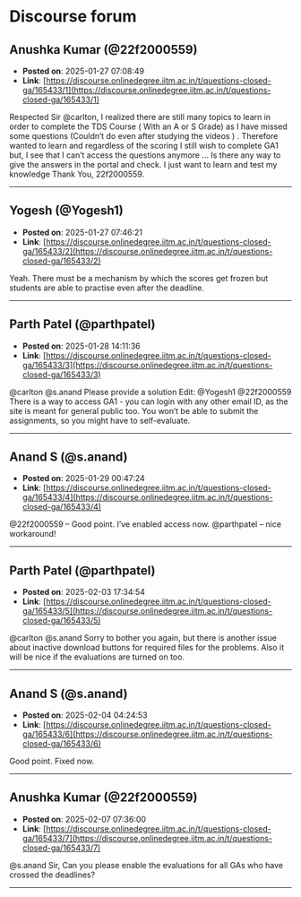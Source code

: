 # Discourse forum

## Anushka Kumar (@22f2000559)
- **Posted on**: 2025-01-27 07:08:49
- **Link**: [https://discourse.onlinedegree.iitm.ac.in/t/questions-closed-ga/165433/1](https://discourse.onlinedegree.iitm.ac.in/t/questions-closed-ga/165433/1)

Respected Sir @carlton,
I realized there are still many topics to learn in order to complete the TDS Course ( With an A or S Grade) as I have missed some questions (Couldn’t do even after studying the videos ) .
Therefore wanted to learn and regardless of the scoring I still wish to complete GA1 but, I see that I can’t access the questions  anymore …
Is there any way to give the answers in the portal and check. I just want to learn and test my knowledge
Thank You,
22f2000559.

---

## Yogesh (@Yogesh1)
- **Posted on**: 2025-01-27 07:46:21
- **Link**: [https://discourse.onlinedegree.iitm.ac.in/t/questions-closed-ga/165433/2](https://discourse.onlinedegree.iitm.ac.in/t/questions-closed-ga/165433/2)

Yeah. There must be a mechanism by which the scores get frozen but students are able to practise even after the deadline.

---

## Parth Patel (@parthpatel)
- **Posted on**: 2025-01-28 14:11:36
- **Link**: [https://discourse.onlinedegree.iitm.ac.in/t/questions-closed-ga/165433/3](https://discourse.onlinedegree.iitm.ac.in/t/questions-closed-ga/165433/3)

@carlton @s.anand Please provide a solution
Edit: @Yogesh1 @22f2000559 There is a way to access GA1 - you can login with any other email ID, as the site is meant for general public too. You won’t be able to submit the assignments, so you might have to self-evaluate.

---

## Anand S (@s.anand)
- **Posted on**: 2025-01-29 00:47:24
- **Link**: [https://discourse.onlinedegree.iitm.ac.in/t/questions-closed-ga/165433/4](https://discourse.onlinedegree.iitm.ac.in/t/questions-closed-ga/165433/4)

@22f2000559 – Good point. I’ve enabled access now.
@parthpatel – nice workaround!

---

## Parth Patel (@parthpatel)
- **Posted on**: 2025-02-03 17:34:54
- **Link**: [https://discourse.onlinedegree.iitm.ac.in/t/questions-closed-ga/165433/5](https://discourse.onlinedegree.iitm.ac.in/t/questions-closed-ga/165433/5)

@carlton @s.anand
Sorry to bother you again, but there is another issue about inactive download buttons for required files for the problems. Also it will be nice if the evaluations are turned on too.

---

## Anand S (@s.anand)
- **Posted on**: 2025-02-04 04:24:53
- **Link**: [https://discourse.onlinedegree.iitm.ac.in/t/questions-closed-ga/165433/6](https://discourse.onlinedegree.iitm.ac.in/t/questions-closed-ga/165433/6)

Good point. Fixed now.

---

## Anushka Kumar (@22f2000559)
- **Posted on**: 2025-02-07 07:36:00
- **Link**: [https://discourse.onlinedegree.iitm.ac.in/t/questions-closed-ga/165433/7](https://discourse.onlinedegree.iitm.ac.in/t/questions-closed-ga/165433/7)

@s.anand Sir,
Can you please enable the evaluations for all GAs who have crossed the deadlines?

---
